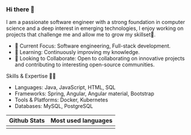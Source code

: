 ### Hi there 👋

I am a passionate software engineer with a strong foundation in computer science and a deep interest in emerging technologies, I enjoy working on projects that challenge me and allow me to grow my skillset💓.

  - 🔭 Current Focus: Software engineering, Full-stack development.
  - 🌱 Learning: Continuously improving my knowledge.
  - 👯 Looking to Collaborate: Open to collaborating on innovative projects and contributing to interesting open-source communities.

Skills & Expertise 🧞‍♀️

 - Languages: Java, JavaScript, HTML, SQL
 - Frameworks: Spring, Angular, Angular material, Bootstrap 
 - Tools & Platforms: Docker, Kubernetes
 - Databases: MySQL, PostgreSQL

| Github Stats  | Most used languages |
| ------------- | --------------------|
|   |

